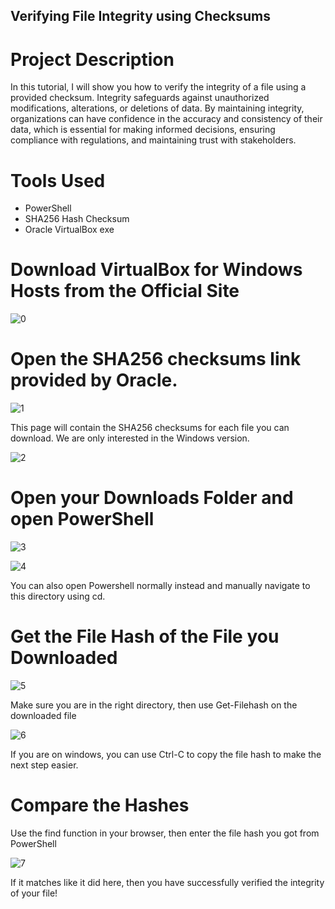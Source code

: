 <h2>Verifying File Integrity using Checksums</h2>
<h1>Project Description</h1>
In this tutorial, I will show you how to verify the integrity of a file using a provided checksum. Integrity safeguards against unauthorized modifications, alterations, or deletions of data. By maintaining integrity, organizations can have confidence in the accuracy and consistency of their data, which is essential for making informed decisions, ensuring compliance with regulations, and maintaining trust with stakeholders.

<h1>Tools Used</h1>

- PowerShell
- SHA256 Hash Checksum
- Oracle VirtualBox exe

<h1>Download VirtualBox for Windows Hosts from the Official Site</h1>

![0](https://github.com/nicknava1/Hash-Integrity/blob/main/Hash%20Checksum/0.png)

<h1>Open the SHA256 checksums link provided by Oracle.</h1>

![1](https://github.com/nicknava1/Hash-Integrity/blob/main/Hash%20Checksum/1.png)

<p>This page will contain the SHA256 checksums for each file you can download. We are only interested in the Windows version.</p>

![2](https://github.com/nicknava1/Hash-Integrity/blob/main/Hash%20Checksum/2.png)

<h1>Open your Downloads Folder and open PowerShell</h1>

![3](https://github.com/nicknava1/Hash-Integrity/blob/main/Hash%20Checksum/3.png)

![4](https://github.com/nicknava1/Hash-Integrity/blob/main/Hash%20Checksum/4.png)

<p>You can also open Powershell normally instead and manually navigate to this directory using cd.</p>

<h1>Get the File Hash of the File you Downloaded</h1>

![5](https://github.com/nicknava1/Hash-Integrity/blob/main/Hash%20Checksum/5.png)

<p>Make sure you are in the right directory, then use Get-Filehash on the downloaded file</p>

![6](https://github.com/nicknava1/Hash-Integrity/blob/main/Hash%20Checksum/6.png)

<p>If you are on windows, you can use Ctrl-C to copy the file hash to make the next step easier.</p>

<h1>Compare the Hashes</h1>

<p>Use the find function in your browser, then enter the file hash you got from PowerShell</p>

![7](https://github.com/nicknava1/Hash-Integrity/blob/main/Hash%20Checksum/7.png)

<p>If it matches like it did here, then you have successfully verified the integrity of your file!</p>
